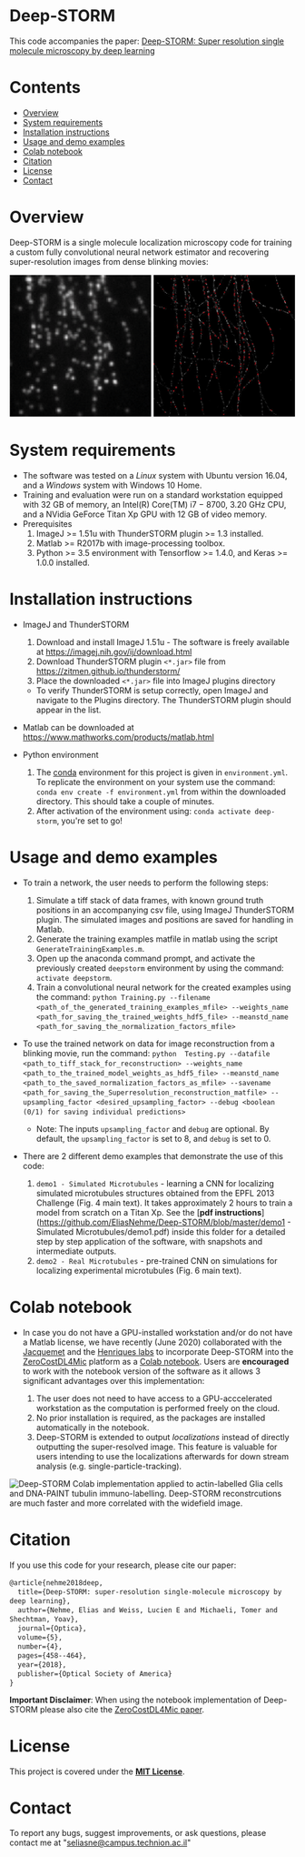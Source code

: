 # Deep-STORM

This code accompanies the paper: [Deep-STORM: Super resolution single molecule microscopy by deep learning](https://www.osapublishing.org/optica/fulltext.cfm?uri=optica-5-4-458&id=385495)

# Contents

- [Overview](#overview)
- [System requirements](#system-requirements)
- [Installation instructions](#installation-instructions)
- [Usage and demo examples](#usage-and-demo-examples)
- [Colab notebook](#colab-notebook)
- [Citation](#citation)
- [License](#license)
- [Contact](#contact)

# Overview

Deep-STORM is a single molecule localization microscopy code for training a custom fully convolutional neural network estimator and recovering super-resolution images from dense blinking movies:

![](Figures/DemoExpData.gif "This movie shows representative experimental frames of a microtubules experiment from the EPFL challenge website with localizations overliad as red dots (Fig. 6c main text).")

# System requirements

* The software was tested on a *Linux* system with Ubuntu version 16.04, and a *Windows* system with Windows 10 Home.  
* Training and evaluation were run on a standard workstation equipped with 32 GB of memory, an Intel(R) Core(TM) i7 − 8700, 3.20 GHz CPU, and a NVidia GeForce Titan Xp GPU with 12 GB of video memory.
* Prerequisites
    1. ImageJ >= 1.51u with ThunderSTORM plugin >= 1.3 installed.
    2. Matlab >= R2017b with image-processing toolbox.
    3. Python >= 3.5 environment with Tensorflow >= 1.4.0, and Keras >= 1.0.0 installed.

# Installation instructions

* ImageJ and ThunderSTORM
    1. Download and install ImageJ 1.51u - The software is freely available at https://imagej.nih.gov/ij/download.html
    2. Download ThunderSTORM plugin `<*.jar>` file from https://zitmen.github.io/thunderstorm/
    3. Place the downloaded `<*.jar>` file into ImageJ plugins directory
    * To verify ThunderSTORM is setup correctly, open ImageJ and navigate to the Plugins directory. The ThunderSTORM plugin should appear in the list.

* Matlab can be downloaded at https://www.mathworks.com/products/matlab.html

* Python environment
    1. The [conda](https://docs.conda.io/en/latest/) environment for this project is given in `environment.yml`. To replicate the environment on your system use the command: `conda env create -f environment.yml` from within the downloaded directory. This should take a couple of minutes.
    2. After activation of the environment using: `conda activate deep-storm`, you're set to go!

# Usage and demo examples

* To train a network, the user needs to perform the following steps:
    1. Simulate a tiff stack of data frames, with known ground truth positions in an accompanying csv file, using ImageJ ThunderSTORM plugin. The simulated images and positions are saved for handling in Matlab.
    2. Generate the training examples matfile in matlab using the script `GenerateTrainingExamples.m`.
    3. Open up the anaconda command prompt, and activate the previously created `deepstorm` environment by using the command: `activate deepstorm`.
    4. Train a convolutional neural network for the created examples using the command: `python Training.py --filename <path_of_the_generated_training_examples_mfile> --weights_name <path_for_saving_the_trained_weights_hdf5_file> --meanstd_name <path_for_saving_the_normalization_factors_mfile>`

* To use the trained network on data for image reconstruction from a blinking movie, run the command: `python  Testing.py --datafile <path_to_tiff_stack_for_reconstruction> --weights_name <path_to_the_trained_model_weights_as_hdf5_file> --meanstd_name <path_to_the_saved_normalization_factors_as_mfile> --savename <path_for_saving_the_Superresolution_reconstruction_matfile> --upsampling_factor <desired_upsampling_factor> --debug <boolean (0/1) for saving individual predictions>`
    * Note: The inputs `upsampling_factor` and `debug` are optional. By default, the `upsampling_factor` is set to 8, and `debug` is set to 0.
 
* There are 2 different demo examples that demonstrate the use of this code:
    1. `demo1 - Simulated Microtubules` - learning a CNN for localizing simulated microtubules structures obtained from the EPFL 2013 Challenge (Fig. 4 main text). It takes approximately 2 hours to train a model from scratch on a Titan Xp. See the [**pdf instructions**](https://github.com/EliasNehme/Deep-STORM/blob/master/demo1 - Simulated Microtubules/demo1.pdf) inside this folder for a detailed step by step application of the software, with snapshots and intermediate outputs.
    2. `demo2 - Real Microtubules` - pre-trained CNN on simulations for localizing experimental microtubules (Fig. 6 main text).

# Colab notebook

* In case you do not have a GPU-installed workstation and/or do not have a Matlab license, we have recently (June 2020) collaborated with the [Jacquemet](https://cellmig.org/) and the [Henriques labs](https://henriqueslab.github.io/) to incorporate Deep-STORM into the [ZeroCostDL4Mic](https://www.biorxiv.org/content/10.1101/2020.03.20.000133v2) platform as a [Colab notebook](https://github.com/HenriquesLab/ZeroCostDL4Mic/wiki/Deep-STORM). Users are **encouraged** to work with the notebook version of the software as it allows 3 significant advantages over this implementation:

    1. The user does not need to have access to a GPU-acccelerated workstation as the computation is performed freely on the cloud. 
    2. No prior installation is required, as the packages are installed automatically in the notebook. 
    3. Deep-STORM is extended to output *localizations* instead of directly outputting the super-resolved image. This feature is valuable for users intending to use the localizations afterwards for down stream analysis (e.g. single-particle-tracking).

![](https://github.com/EliasNehme/Deep-STORM/blob/master/Figures/SuppFig%20-%20DS%20showcase_v4.png "Deep-STORM Colab implementation applied to actin-labelled Glia cells and DNA-PAINT tubulin immuno-labelling. Deep-STORM reconstrcutions are much faster and more correlated with the widefield image.")

# Citation

If you use this code for your research, please cite our paper:
```
@article{nehme2018deep,
  title={Deep-STORM: super-resolution single-molecule microscopy by deep learning},
  author={Nehme, Elias and Weiss, Lucien E and Michaeli, Tomer and Shechtman, Yoav},
  journal={Optica},
  volume={5},
  number={4},
  pages={458--464},
  year={2018},
  publisher={Optical Society of America}
}
```
**Important Disclaimer**: When using the notebook implementation of Deep-STORM please also cite the [ZeroCostDL4Mic paper](https://www.biorxiv.org/content/10.1101/2020.03.20.000133v2).

# License
 
This project is covered under the [**MIT License**](https://github.com/EliasNehme/Deep-STORM/blob/master/LICENSE).

# Contact

To report any bugs, suggest improvements, or ask questions, please contact me at "seliasne@campus.technion.ac.il"
